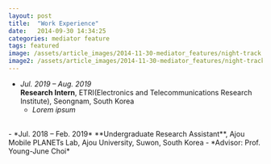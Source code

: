 ```yaml
---
layout: post
title:  "Work Experience"
date:   2014-09-30 14:34:25
categories: mediator feature
tags: featured
image: /assets/article_images/2014-11-30-mediator_features/night-track.JPG
image2: /assets/article_images/2014-11-30-mediator_features/night-track-mobile.JPG
---
```


- *Jul. 2019 – Aug. 2019*  
**Research Intern**, ETRI(Electronics and Telecommunications Research Institute), Seongnam, South Korea
    - *Lorem ipsum*   
<br>  
- *Jul. 2018 – Feb. 2019*    
**Undergraduate Research Assistant**, Ajou Mobile PLANETs Lab, Ajou University, Suwon, South Korea
    - *Advisor: Prof. Young-June Choi*
